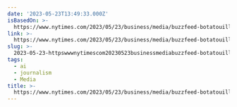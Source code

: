```yaml
---
date: '2023-05-23T13:49:33.000Z'
isBasedOn: >-
  https://www.nytimes.com/2023/05/23/business/media/buzzfeed-botatouille-chatbot-food.html
link: >-
  https://www.nytimes.com/2023/05/23/business/media/buzzfeed-botatouille-chatbot-food.html
slug: >-
  2023-05-23-httpswwwnytimescom20230523businessmediabuzzfeed-botatouille-chatbot-foodhtml
tags:
  - ai
  - journalism
  - Media
title: >-
  https://www.nytimes.com/2023/05/23/business/media/buzzfeed-botatouille-chatbot-food.html
---
```


